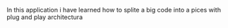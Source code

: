 In this application i have learned how to splite a big code into a pices with plug and play architectura
